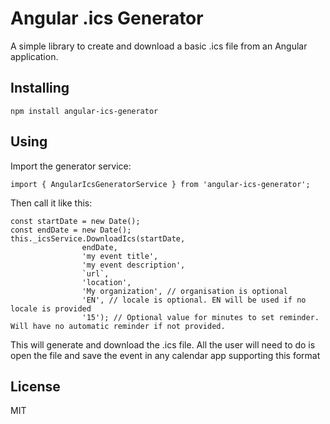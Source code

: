 # Angular .ics Generator

A simple library to create and download a basic .ics file from an Angular application.

## Installing 

`npm install angular-ics-generator`

## Using

Import the generator service:

`import { AngularIcsGeneratorService } from 'angular-ics-generator';`

Then call it like this:

```
const startDate = new Date();
const endDate = new Date();
this._icsService.DownloadIcs(startDate,
                endDate,
                'my event title',
                'my event description',
                `url`,
                'location',
                'My organization', // organisation is optional
                'EN', // locale is optional. EN will be used if no locale is provided
                '15'); // Optional value for minutes to set reminder. Will have no automatic reminder if not provided.
```

This will generate and download the .ics file. All the user will need to do is open the file and save the event in any calendar app supporting this format

## License

MIT